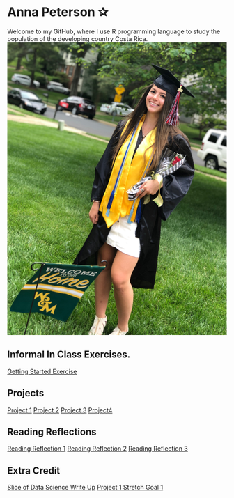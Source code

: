 # Anna Peterson ✰
Welcome to my GitHub, where I use R programming language to study the population of the developing country Costa Rica.
![](GradMe.JPG)

## Informal In Class Exercises. 
[Getting Started Exercise](GettingStarted.md)  

## Projects
[Project 1](CostaRica.png) 
[Project 2](CostaRicaProject2.png)
[Project 3](Project3.md)
[Project4](Project4.md)

## Reading Reflections
[Reading Reflection 1](ReadingReflection.md) 
[Reading Reflection 2](ReadingReflection2.md)
[Reading Reflection 3](ReadingReflection3.md)

## Extra Credit
[Slice of Data Science Write Up](ExtraCredit.md)
[Project 1 Stretch Goal 1](CostaRica.png)
